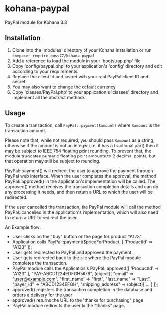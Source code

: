 kohana-paypal
=============

PayPal module for Kohana 3.3

## Installation

1. Clone into the 'modules' directory of your Kohana installation or run `composer require guss77/kohana-paypal`
1. Add a reference to load the module in your 'bootstrap.php' file
1. Copy 'config/paypal.php' to your application's 'config' directory and edit according to your requirements:
  1. Replace the client Id and secret with your real PayPal client ID and secret
  1. You may also want to change the default currency
1. Copy 'classes/PayPal.php' to your application's 'classes' directory and implement all the abstract methods

## Usage

To create a transaction, call `PayPal::payment($amount)` where `$amount` is the transaction amount.

Please note that, while not required, you should pass `$amount` as a string, otherwise if the amount is not an integer 
(i.e. it has a fractional part) then it may be subject to IEEE 754 floating point rounding. To prevent that, the module
truncates numeric floating point amounts to 2 decimal points, but that operation may still be subject to rounding.

PayPal::payment() will redirect the user to approve the payment through PayPal web interface. When the user completes
the approval, the method PayPal::approved() in the application's implementation will be called. The approved() method
receives the transaction completion details and can do any processing it needs, and then return a URL to which the 
user will be redirected.

If the user cancelled the transaction, the PayPal module will call the method PayPal::cancelled in the application's
implementation, which will also need to return a URL to redirect the user.

An Example flow:

* User clicks on the "buy" button on the page for product "A123".
* Application calls PayPal::payment($priceForProduct, [ 'ProductId' => "A123" ]);
* User gets redirected to PayPal and approved the payment.
* User gets redirected back to the site where the PayPal module completes the transaction.
* PayPal module calls the Application's PayPal::approved([ 'ProductId' => "A123" ], "PAY-ABCD1234EDFGH5678", (object)[
    "email" => "user@example.com", "first_name" => "first", "last_name" => "Last", "payer_id" => "ABCD1234EFGH", "shipping_address" => (object)[ ... ] ]);
* approved() registers the transaction completion in the database and orders a delivery for the user
* approved() returns the URL to the "thanks for purchasing" page
* PayPal module redirects the user to the "thanks" page.
